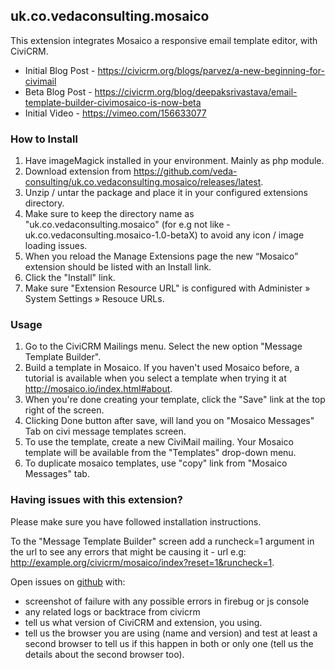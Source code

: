## uk.co.vedaconsulting.mosaico
This extension integrates Mosaico a responsive email template editor, with CiviCRM.
- Initial Blog Post - https://civicrm.org/blogs/parvez/a-new-beginning-for-civimail
- Beta Blog Post - https://civicrm.org/blog/deepaksrivastava/email-template-builder-civimosaico-is-now-beta
- Initial Video - https://vimeo.com/156633077

### How to Install
1. Have imageMagick installed in your environment. Mainly as php module.
2. Download extension from https://github.com/veda-consulting/uk.co.vedaconsulting.mosaico/releases/latest.
3. Unzip / untar the package and place it in your configured extensions directory.
4. Make sure to keep the directory name as "uk.co.vedaconsulting.mosaico" (for e.g not like - uk.co.vedaconsulting.mosaico-1.0-betaX) to avoid any icon / image loading issues.
5. When you reload the Manage Extensions page the new “Mosaico” extension should be listed with an Install link.
6. Click the "Install" link.
7. Make sure "Extension Resource URL" is configured with Administer » System Settings » Resouce URLs.

### Usage
1. Go to the CiviCRM Mailings menu.  Select the new option "Message Template Builder".
2. Build a template in Mosaico.  If you haven't used Mosaico before, a tutorial is available when you select a template when trying it at http://mosaico.io/index.html#about.
3. When you're done creating your template, click the "Save" link at the top right of the screen.
4. Clicking Done button after save, will land you on "Mosaico Messages" Tab on civi message templates screen.
5. To use the template, create a new CiviMail mailing.  Your Mosaico template will be available from the "Templates" drop-down menu.
6. To duplicate mosaico templates, use "copy" link from "Mosaico Messages" tab.

### Having issues with this extension?

Please make sure you have followed installation instructions. 

To the "Message Template Builder" screen add a runcheck=1 argument in the url to see any errors that might be causing it - url e.g: http://example.org/civicrm/mosaico/index?reset=1&runcheck=1.

Open issues on [github](https://github.com/veda-consulting/uk.co.vedaconsulting.mosaico/issues) with:
- screenshot of failure with any possible errors in firebug or js console
- any related logs or backtrace from civicrm
- tell us what version of CiviCRM and extension, you using.
- tell us the browser you are using (name and version) and test at least a second browser to tell us if this happen in both or only one (tell us the details about the second browser too).
